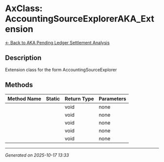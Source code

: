 # AxClass: AccountingSourceExplorerAKA_Extension

[← Back to AKA Pending Ledger Settlement Analysis](../README.md)

## Description

<summary> Extension class for the form <c>AccountingSourceExplorer</c> </summary>

## Methods

| Method Name | Static | Return Type | Parameters |
|-------------|--------|-------------|------------|
|  |  | void | none |
|  |  | void | none |
|  |  | void | none |
|  |  | void | none |
|  |  | void | none |

---

*Generated on 2025-10-17 13:33*
